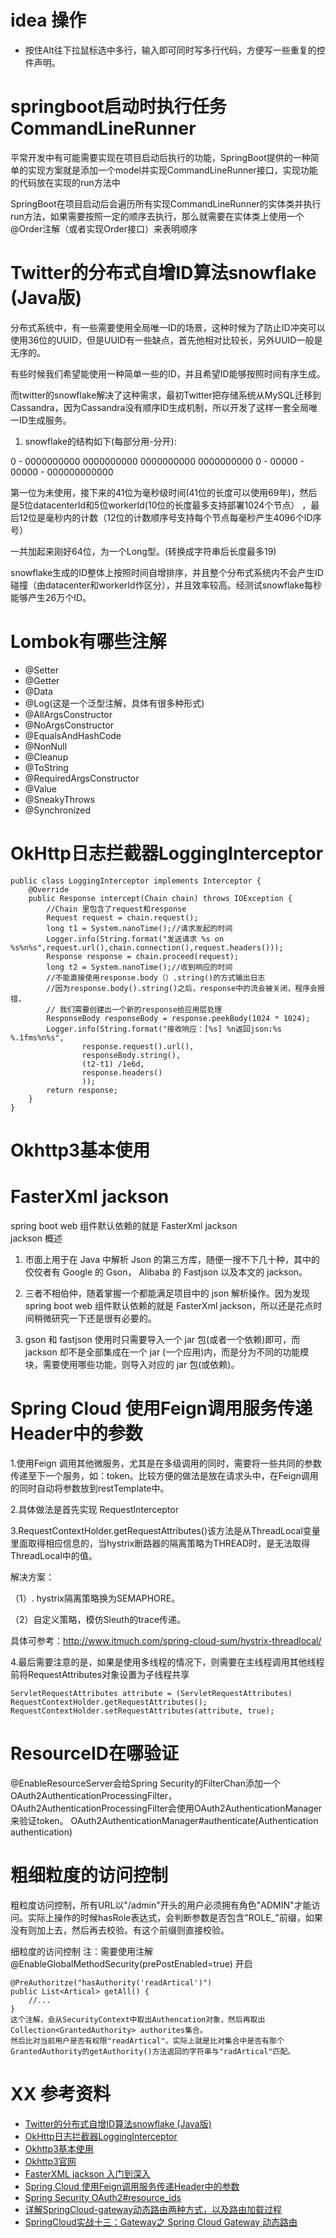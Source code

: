 # idea 操作
- 按住Alt往下拉鼠标选中多行，输入即可同时写多行代码，方便写一些重复的控件声明。
# springboot启动时执行任务CommandLineRunner
平常开发中有可能需要实现在项目启动后执行的功能，SpringBoot提供的一种简单的实现方案就是添加一个model并实现CommandLineRunner接口，实现功能的代码放在实现的run方法中

 SpringBoot在项目启动后会遍历所有实现CommandLineRunner的实体类并执行run方法，如果需要按照一定的顺序去执行，那么就需要在实体类上使用一个@Order注解（或者实现Order接口）来表明顺序

# Twitter的分布式自增ID算法snowflake (Java版)
分布式系统中，有一些需要使用全局唯一ID的场景，这种时候为了防止ID冲突可以使用36位的UUID，但是UUID有一些缺点，首先他相对比较长，另外UUID一般是无序的。

有些时候我们希望能使用一种简单一些的ID，并且希望ID能够按照时间有序生成。

而twitter的snowflake解决了这种需求，最初Twitter把存储系统从MySQL迁移到Cassandra，因为Cassandra没有顺序ID生成机制，所以开发了这样一套全局唯一ID生成服务。

1. snowflake的结构如下(每部分用-分开):

0 - 0000000000 0000000000 0000000000 0000000000 0 - 00000 - 00000 - 000000000000

第一位为未使用，接下来的41位为毫秒级时间(41位的长度可以使用69年)，然后是5位datacenterId和5位workerId(10位的长度最多支持部署1024个节点） ，最后12位是毫秒内的计数（12位的计数顺序号支持每个节点每毫秒产生4096个ID序号）

一共加起来刚好64位，为一个Long型。(转换成字符串后长度最多19)

snowflake生成的ID整体上按照时间自增排序，并且整个分布式系统内不会产生ID碰撞（由datacenter和workerId作区分），并且效率较高。经测试snowflake每秒能够产生26万个ID。

# Lombok有哪些注解
- @Setter
- @Getter
- @Data
- @Log(这是一个泛型注解，具体有很多种形式)
- @AllArgsConstructor
- @NoArgsConstructor
- @EqualsAndHashCode
- @NonNull
- @Cleanup
- @ToString
- @RequiredArgsConstructor
- @Value
- @SneakyThrows
- @Synchronized

# OkHttp日志拦截器LoggingInterceptor
    public class LoggingInterceptor implements Interceptor {
        @Override
        public Response intercept(Chain chain) throws IOException {
            //Chain 里包含了request和response
            Request request = chain.request();
            long t1 = System.nanoTime();//请求发起的时间
            Logger.info(String.format("发送请求 %s on %s%n%s",request.url(),chain.connection(),request.headers()));
            Response response = chain.proceed(request);
            long t2 = System.nanoTime();//收到响应的时间
            //不能直接使用response.body（）.string()的方式输出日志
            //因为response.body().string()之后，response中的流会被关闭，程序会报错，
            // 我们需要创建出一个新的response给应用层处理
            ResponseBody responseBody = response.peekBody(1024 * 1024);
            Logger.info(String.format("接收响应：[%s] %n返回json:%s  %.1fms%n%s",
                    response.request().url(),
                    responseBody.string(),
                    (t2-t1) /1e6d,
                    response.headers()
                    ));
            return response;
        }
    }
    
# Okhttp3基本使用
    
# FasterXml jackson   
spring boot web 组件默认依赖的就是 FasterXml jackson  
jackson 概述
1. 市面上用于在 Java 中解析 Json 的第三方库，随便一搜不下几十种，其中的佼佼者有 Google 的 Gson， Alibaba 的 Fastjson 以及本文的 jackson。

2. 三者不相伯仲，随着掌握一个都能满足项目中的 json 解析操作。因为发现 spring boot web 组件默认依赖的就是 FasterXml jackson，所以还是花点时间稍微研究一下还是很有必要的。

3. gson 和 fastjson 使用时只需要导入一个 jar 包(或者一个依赖)即可，而 jackson 却不是全部集成在一个 jar (一个应用)内，而是分为不同的功能模块，需要使用哪些功能，则导入对应的 jar 包(或依赖)。

# Spring Cloud 使用Feign调用服务传递Header中的参数
1.使用Feign 调用其他微服务，尤其是在多级调用的同时，需要将一些共同的参数传递至下一个服务，如：token。比较方便的做法是放在请求头中，在Feign调用的同时自动将参数放到restTemplate中。

2.具体做法是首先实现 RequestInterceptor

3.RequestContextHolder.getRequestAttributes()该方法是从ThreadLocal变量里面取得相应信息的，当hystrix断路器的隔离策略为THREAD时，是无法取得ThreadLocal中的值。

解决方案：

（1）. hystrix隔离策略换为SEMAPHORE。

（2）自定义策略，模仿Sleuth的trace传递。

具体可参考：http://www.itmuch.com/spring-cloud-sum/hystrix-threadlocal/

4.最后需要注意的是，如果是使用多线程的情况下，则需要在主线程调用其他线程前将RequestAttributes对象设置为子线程共享
    
    ServletRequestAttributes attribute = (ServletRequestAttributes) RequestContextHolder.getRequestAttributes();
    RequestContextHolder.setRequestAttributes(attribute, true);
    
#  ResourceID在哪验证
@EnableResourceServer会给Spring Security的FilterChan添加一个OAuth2AuthenticationProcessingFilter，OAuth2AuthenticationProcessingFilter会使用OAuth2AuthenticationManager来验证token。
OAuth2AuthenticationManager#authenticate(Authentication authentication)

# 粗细粒度的访问控制
粗粒度访问控制，所有URL以"/admin"开头的用户必须拥有角色"ADMIN"才能访问。实际上操作的时候hasRole表达式，会判断参数是否包含"ROLE_"前缀，如果没有则加上去，然后再去校验。有这个前缀则直接校验。

细粒度的访问控制
注：需要使用注解@EnableGlobalMethodSecurity(prePostEnabled=true) 开启

    @PreAuthoritze("hasAuthority('readArtical')")
    public List<Artical> getAll() {
        //...
    }
    这个注解，会从SecurityContext中取出Authencation对象，然后再取出Collection<GrantedAuthority> authorites集合。
    然后比对当前用户是否有权限"readArtical"。实际上就是比对集合中是否有那个GrantedAuthority的getAuthority()方法返回的字符串与"radArtical"匹配。
# XX 参考资料

- [Twitter的分布式自增ID算法snowflake (Java版)](https://www.cnblogs.com/relucent/p/4955340.html)
- [OkHttp日志拦截器LoggingInterceptor](https://www.jianshu.com/p/494a1d57f792)
- [Okhttp3基本使用](https://www.jianshu.com/p/da4a806e599b)
- [Okhttp3官网](https://github.com/square/okhttp)
- [FasterXML jackson 入门到深入](https://blog.csdn.net/wangmx1993328/article/details/88598625)
- [Spring Cloud 使用Feign调用服务传递Header中的参数](https://www.cnblogs.com/li-zhi-long/p/11447088.html)
- [Spring Security OAuth2#resource_ids](https://blog.csdn.net/xichenguan/article/details/77886871)
- [详解SpringCloud-gateway动态路由两种方式，以及路由加载过程](https://blog.csdn.net/tianyaleixiaowu/article/details/83412301)
- [SpringCloud实战十三：Gateway之 Spring Cloud Gateway 动态路由](https://blog.csdn.net/zhuyu19911016520/article/details/86557165)